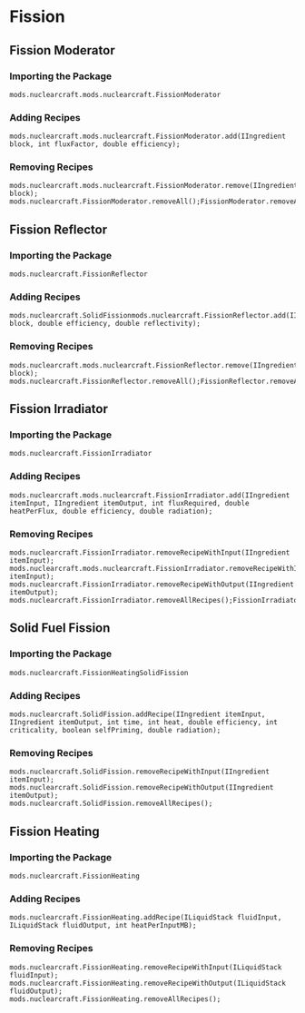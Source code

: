 # Fission

## Fission Moderator

### Importing the Package
`mods.nuclearcraft.mods.nuclearcraft.FissionModerator`

### Adding Recipes
```zenscript
mods.nuclearcraft.mods.nuclearcraft.FissionModerator.add(IIngredient block, int fluxFactor, double efficiency);
```

### Removing Recipes
```zenscript
mods.nuclearcraft.mods.nuclearcraft.FissionModerator.remove(IIngredient block);
mods.nuclearcraft.FissionModerator.removeAll();FissionModerator.removeAll();
```

## Fission Reflector

### Importing the Package
`mods.nuclearcraft.FissionReflector`

### Adding Recipes
```zenscript
mods.nuclearcraft.SolidFissionmods.nuclearcraft.FissionReflector.add(IIngredient block, double efficiency, double reflectivity);
```

### Removing Recipes
```zenscript
mods.nuclearcraft.mods.nuclearcraft.FissionReflector.remove(IIngredient block);
mods.nuclearcraft.FissionReflector.removeAll();FissionReflector.removeAll();
```

## Fission Irradiator

### Importing the Package
`mods.nuclearcraft.FissionIrradiator`

### Adding Recipes
```zenscript
mods.nuclearcraft.mods.nuclearcraft.FissionIrradiator.add(IIngredient itemInput, IIngredient itemOutput, int fluxRequired, double heatPerFlux, double efficiency, double radiation);
```

### Removing Recipes
```zenscript
mods.nuclearcraft.FissionIrradiator.removeRecipeWithInput(IIngredient itemInput);
mods.nuclearcraft.mods.nuclearcraft.FissionIrradiator.removeRecipeWithInput(IIngredient itemInput);
mods.nuclearcraft.FissionIrradiator.removeRecipeWithOutput(IIngredient itemOutput);
mods.nuclearcraft.FissionIrradiator.removeAllRecipes();FissionIrradiator.removeAllRecipes();
```

## Solid Fuel Fission

### Importing the Package
`mods.nuclearcraft.FissionHeatingSolidFission`

### Adding Recipes
```zenscript
mods.nuclearcraft.SolidFission.addRecipe(IIngredient itemInput, IIngredient itemOutput, int time, int heat, double efficiency, int criticality, boolean selfPriming, double radiation);

```

### Removing Recipes
```zenscript
mods.nuclearcraft.SolidFission.removeRecipeWithInput(IIngredient itemInput);
mods.nuclearcraft.SolidFission.removeRecipeWithOutput(IIngredient itemOutput);
mods.nuclearcraft.SolidFission.removeAllRecipes();
```

## Fission Heating

### Importing the Package
`mods.nuclearcraft.FissionHeating`

### Adding Recipes
```zenscript
mods.nuclearcraft.FissionHeating.addRecipe(ILiquidStack fluidInput, ILiquidStack fluidOutput, int heatPerInputMB);
```

### Removing Recipes
```zenscript
mods.nuclearcraft.FissionHeating.removeRecipeWithInput(ILiquidStack fluidInput);
mods.nuclearcraft.FissionHeating.removeRecipeWithOutput(ILiquidStack fluidOutput);
mods.nuclearcraft.FissionHeating.removeAllRecipes();
```